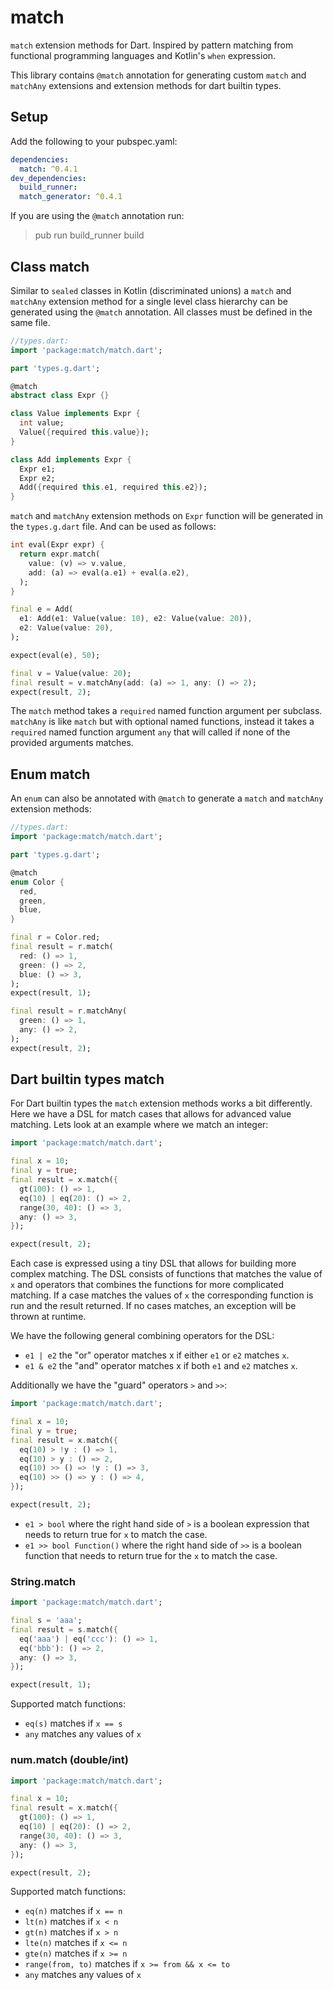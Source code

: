 # match
`match` extension methods for Dart. Inspired by pattern matching from functional
programming languages and Kotlin's `when` expression.

This library contains `@match` annotation for generating custom `match` and
`matchAny` extensions and extension methods for dart builtin types.

## Setup

Add the following to your pubspec.yaml:

```yaml
dependencies:
  match: ^0.4.1
dev_dependencies:
  build_runner:
  match_generator: ^0.4.1
```

If you are using the `@match` annotation run:

> pub run build_runner build

## Class match

Similar to `sealed` classes in Kotlin (discriminated unions) a `match` and
`matchAny` extension method for a single level class hierarchy can be generated
using the `@match` annotation. All classes must be defined in the same file.

```dart
//types.dart:
import 'package:match/match.dart';

part 'types.g.dart';

@match
abstract class Expr {}

class Value implements Expr {
  int value;
  Value({required this.value});
}

class Add implements Expr {
  Expr e1;
  Expr e2;
  Add({required this.e1, required this.e2});
}
```

`match` and `matchAny` extension methods on `Expr` function will be generated in
the `types.g.dart` file. And can be used as follows:

```dart
int eval(Expr expr) {
  return expr.match(
    value: (v) => v.value,
    add: (a) => eval(a.e1) + eval(a.e2),
  );
}

final e = Add(
  e1: Add(e1: Value(value: 10), e2: Value(value: 20)),
  e2: Value(value: 20),
);

expect(eval(e), 50);

final v = Value(value: 20);
final result = v.matchAny(add: (a) => 1, any: () => 2);
expect(result, 2);
```

The `match` method takes a `required` named function argument per subclass.
`matchAny` is like `match` but with optional named functions, instead it takes a
`required` named function argument `any` that will called if none of the
provided arguments matches.

## Enum match

An `enum` can also be annotated with `@match` to generate a `match` and
`matchAny` extension methods:

```dart
//types.dart:
import 'package:match/match.dart';

part 'types.g.dart';

@match
enum Color {
  red,
  green,
  blue,
}

final r = Color.red;
final result = r.match(
  red: () => 1,
  green: () => 2,
  blue: () => 3,
);
expect(result, 1);

final result = r.matchAny(
  green: () => 1,
  any: () => 2,
);
expect(result, 2);
```

## Dart builtin types match
For Dart builtin types the `match` extension methods works a bit differently.
Here we have a DSL for match cases that allows for advanced value matching. Lets
look at an example where we match an integer:

```dart
import 'package:match/match.dart';

final x = 10;
final y = true;
final result = x.match({
  gt(100): () => 1,
  eq(10) | eq(20): () => 2,
  range(30, 40): () => 3,
  any: () => 3,
});

expect(result, 2);
```

Each case is expressed using a tiny DSL that allows for building more complex matching. The
DSL consists of functions that matches the value of `x` and operators that
combines the functions for more complicated matching. If a case matches the
values of `x` the corresponding function is run and the result returned. If no
cases matches, an exception will be thrown at runtime.

We have the following general combining operators for the DSL:

- `e1 | e2` the "or" operator matches x if either `e1` or `e2` matches `x`.
- `e1 & e2` the "and" operator matches x if both `e1` and `e2` matches `x`.

Additionally we have the "guard" operators `>` and `>>`:

```dart
import 'package:match/match.dart';

final x = 10;
final y = true;
final result = x.match({
  eq(10) > !y : () => 1,
  eq(10) > y : () => 2,
  eq(10) >> () => !y : () => 3,
  eq(10) >> () => y : () => 4,
});

expect(result, 2);
```

- `e1 > bool` where the right hand side of `>` is a boolean expression that needs to
return true for `x` to match the case.
- `e1 >> bool Function()` where the right hand side of `>>` is a boolean
function that needs to return true for the `x` to match the case.


### String.match

```dart
import 'package:match/match.dart';

final s = 'aaa';
final result = s.match({
  eq('aaa') | eq('ccc'): () => 1,
  eq('bbb'): () => 2,
  any: () => 3,
});

expect(result, 1);
```

Supported match functions:

- `eq(s)` matches if `x == s`
- `any` matches any values of `x`

### num.match (double/int)

```dart
import 'package:match/match.dart';

final x = 10;
final result = x.match({
  gt(100): () => 1,
  eq(10) | eq(20): () => 2,
  range(30, 40): () => 3,
  any: () => 3,
});

expect(result, 2);
```

Supported match functions:

- `eq(n)` matches if `x == n`
- `lt(n)` matches if `x < n`
- `gt(n)` matches if `x > n`
- `lte(n)` matches if `x <= n`
- `gte(n)` matches if `x >= n`
- `range(from, to)` matches if `x >= from && x <= to`
- `any` matches any values of `x`
